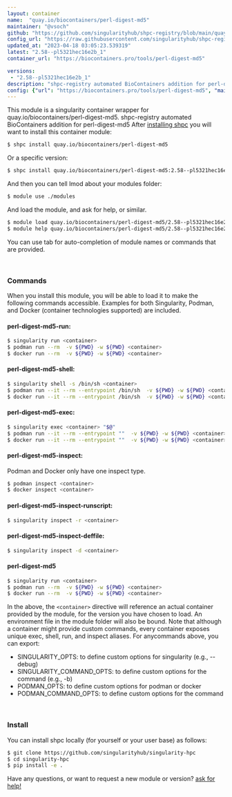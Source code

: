 ```yaml
---
layout: container
name:  "quay.io/biocontainers/perl-digest-md5"
maintainer: "@vsoch"
github: "https://github.com/singularityhub/shpc-registry/blob/main/quay.io/biocontainers/perl-digest-md5/container.yaml"
config_url: "https://raw.githubusercontent.com/singularityhub/shpc-registry/main/quay.io/biocontainers/perl-digest-md5/container.yaml"
updated_at: "2023-04-18 03:05:23.539319"
latest: "2.58--pl5321hec16e2b_1"
container_url: "https://biocontainers.pro/tools/perl-digest-md5"

versions:
 - "2.58--pl5321hec16e2b_1"
description: "shpc-registry automated BioContainers addition for perl-digest-md5"
config: {"url": "https://biocontainers.pro/tools/perl-digest-md5", "maintainer": "@vsoch", "description": "shpc-registry automated BioContainers addition for perl-digest-md5", "latest": {"2.58--pl5321hec16e2b_1": "sha256:04c941cf64a2b62ff2f362101fcb5a645c0cd1d0e3833a8f1187a47ad424e715"}, "tags": {"2.58--pl5321hec16e2b_1": "sha256:04c941cf64a2b62ff2f362101fcb5a645c0cd1d0e3833a8f1187a47ad424e715"}, "docker": "quay.io/biocontainers/perl-digest-md5"}
---
```


This module is a singularity container wrapper for quay.io/biocontainers/perl-digest-md5.
shpc-registry automated BioContainers addition for perl-digest-md5
After [installing shpc](#install) you will want to install this container module:


```bash
$ shpc install quay.io/biocontainers/perl-digest-md5
```

Or a specific version:

```bash
$ shpc install quay.io/biocontainers/perl-digest-md5:2.58--pl5321hec16e2b_1
```

And then you can tell lmod about your modules folder:

```bash
$ module use ./modules
```

And load the module, and ask for help, or similar.

```bash
$ module load quay.io/biocontainers/perl-digest-md5/2.58--pl5321hec16e2b_1
$ module help quay.io/biocontainers/perl-digest-md5/2.58--pl5321hec16e2b_1
```

You can use tab for auto-completion of module names or commands that are provided.

<br>

### Commands

When you install this module, you will be able to load it to make the following commands accessible.
Examples for both Singularity, Podman, and Docker (container technologies supported) are included.

#### perl-digest-md5-run:

```bash
$ singularity run <container>
$ podman run --rm  -v ${PWD} -w ${PWD} <container>
$ docker run --rm  -v ${PWD} -w ${PWD} <container>
```

#### perl-digest-md5-shell:

```bash
$ singularity shell -s /bin/sh <container>
$ podman run --it --rm --entrypoint /bin/sh  -v ${PWD} -w ${PWD} <container>
$ docker run --it --rm --entrypoint /bin/sh  -v ${PWD} -w ${PWD} <container>
```

#### perl-digest-md5-exec:

```bash
$ singularity exec <container> "$@"
$ podman run --it --rm --entrypoint ""  -v ${PWD} -w ${PWD} <container> "$@"
$ docker run --it --rm --entrypoint ""  -v ${PWD} -w ${PWD} <container> "$@"
```

#### perl-digest-md5-inspect:

Podman and Docker only have one inspect type.

```bash
$ podman inspect <container>
$ docker inspect <container>
```

#### perl-digest-md5-inspect-runscript:

```bash
$ singularity inspect -r <container>
```

#### perl-digest-md5-inspect-deffile:

```bash
$ singularity inspect -d <container>
```



#### perl-digest-md5

```bash
$ singularity run <container>
$ podman run --rm  -v ${PWD} -w ${PWD} <container>
$ docker run --rm  -v ${PWD} -w ${PWD} <container>
```


In the above, the `<container>` directive will reference an actual container provided
by the module, for the version you have chosen to load. An environment file in the
module folder will also be bound. Note that although a container
might provide custom commands, every container exposes unique exec, shell, run, and
inspect aliases. For anycommands above, you can export:

 - SINGULARITY_OPTS: to define custom options for singularity (e.g., --debug)
 - SINGULARITY_COMMAND_OPTS: to define custom options for the command (e.g., -b)
 - PODMAN_OPTS: to define custom options for podman or docker
 - PODMAN_COMMAND_OPTS: to define custom options for the command

<br>

### Install

You can install shpc locally (for yourself or your user base) as follows:

```bash
$ git clone https://github.com/singularityhub/singularity-hpc
$ cd singularity-hpc
$ pip install -e .
```

Have any questions, or want to request a new module or version? [ask for help!](https://github.com/singularityhub/singularity-hpc/issues)